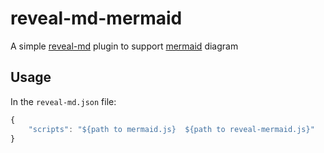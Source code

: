 # reveal-md-mermaid
A simple [reveal-md](https://github.com/webpro/reveal-md) plugin to support [mermaid](https://mermaid.live/edit) diagram

## Usage

In the `reveal-md.json` file:
```js
{
    "scripts": "${path to mermaid.js}  ${path to reveal-mermaid.js}"
}
```


